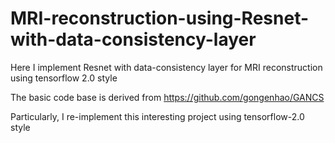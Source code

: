 # MRI-reconstruction-using-Resnet-with-data-consistency-layer
Here I implement Resnet with  data-consistency layer for MRI reconstruction using tensorflow 2.0 style

The basic code base is derived from https://github.com/gongenhao/GANCS

Particularly, I re-implement this interesting project using tensorflow-2.0 style
